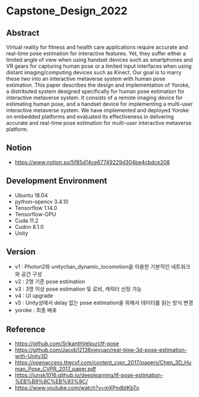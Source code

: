 # Capstone_Design_2022

## Abstract
Virtual reality for fitness and health care applications require accurate and real-time pose estimation for interactive features. Yet, they suffer either a limited angle of view when using handset devices such as smartphones and VR gears for capturing human pose or a limited input interfaces when using distant imaging/computing devices such as Kinect. Our goal is to marry these two into an interactive metaverse system with human pose estimation. This paper describes the design and implementation of Yoroke, a distributed system designed specifically for human pose estimation for interactive metaverse system. It consists of a remote imaging device for estimating human pose, and a handset device for implementing a multi-user interactive metaverse system. We have implemented and deployed Yoroke on embedded platforms and evaluated its effectiveness in delivering accurate and real-time pose estimation for multi-user interactive metaverse platform.

## Notion
* https://www.notion.so/5f85d14ce67749229d304be4cbdce208

## Development Environment
* Ubuntu 18.04
* python-opencv 3.4.10
* Tensorflow 1.14.0
* Tensorflow-GPU
* Cuda 11.2
* Cudnn 8.1.0
* Unity

## Version
* v1 : Photon2와 unitychan_dynamic_locomotion을 이용한 기본적인 네트워크와 공간 구성
* v2 : 2명 기준 pose estimation
* v3 : 3명 이상 pose estimation 및 로비, 캐릭터 선정 가능
* v4 : UI upgrade
* v5 : Unity상에서 delay 없는 pose estimation을 위해서 데이터를 읽는 방식 변경
* yoroke : 최종 배포

## Reference
* https://github.com/SrikanthVelpuri/tf-pose
* https://github.com/Jacob12138xieyuan/real-time-3d-pose-estimation-with-Unity3D
* https://openaccess.thecvf.com/content_cvpr_2017/papers/Chen_3D_Human_Pose_CVPR_2017_paper.pdf
* https://junsk1016.github.io/deeplearning/tf-pose-estimation-%EB%B9%8C%EB%93%9C/
* https://www.youtube.com/watch?v=mXPndbtKbTo
